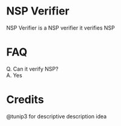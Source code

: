 # NSP Verifier
NSP Verifier is a NSP verifier it verifies NSP

# FAQ
Q. Can it verify NSP?  
A. Yes

# Credits
@tunip3 for descriptive description idea
